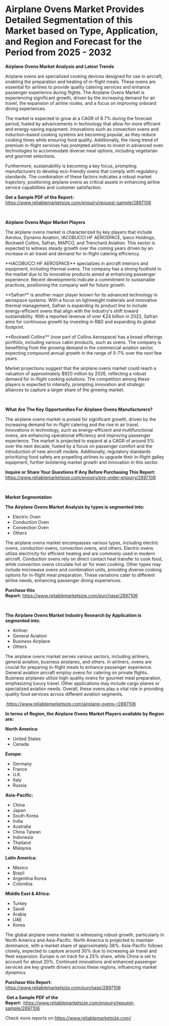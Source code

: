 <p><h1>Airplane Ovens Market Provides Detailed Segmentation of this Market based on Type, Application, and Region and Forecast for the Period from 2025 - 2032</h1></p><p><strong>Airplane Ovens Market Analysis and Latest Trends</strong></p>
<p><p>Airplane ovens are specialized cooking devices designed for use in aircraft, enabling the preparation and heating of in-flight meals. These ovens are essential for airlines to provide quality catering services and enhance passenger experience during flights. The Airplane Ovens Market is experiencing significant growth, driven by the increasing demand for air travel, the expansion of airline routes, and a focus on improving onboard dining experiences.</p><p>The market is expected to grow at a CAGR of 8.7% during the forecast period, fueled by advancements in technology that allow for more efficient and energy-saving equipment. Innovations such as convection ovens and induction-based cooking systems are becoming popular, as they reduce cooking times while ensuring food quality. Additionally, the rising trend of premium in-flight services has prompted airlines to invest in advanced oven technologies to accommodate diverse meal options, including vegetarian and gourmet selections.</p><p>Furthermore, sustainability is becoming a key focus, prompting manufacturers to develop eco-friendly ovens that comply with regulatory standards. The combination of these factors indicates a robust market trajectory, positioning airplane ovens as critical assets in enhancing airline service capabilities and customer satisfaction.</p></p>
<p><strong>Get a Sample PDF of the Report:&nbsp;</strong> <a href="https://www.reliablemarketsize.com/enquiry/request-sample/2897106?utm_campaign=3352&utm_medium=2&utm_source=Github&utm_content=ia&utm_term=15032025&utm_id=airplane-ovens">https://www.reliablemarketsize.com/enquiry/request-sample/2897106</a></p>
<p>&nbsp;</p>
<p><strong>Airplane Ovens Major Market Players</strong></p>
<p><p>The airplane ovens market is characterized by key players that include Aerolux, Dynamo Aviation, IACOBUCCI HF AEROSPACE, Ipeco Holdings, Rockwell Collins, Safran, MAPCO, and Trenchard Aviation. This sector is expected to witness steady growth over the coming years driven by an increase in air travel and demand for in-flight catering efficiency.</p><p>**IACOBUCCI HF AEROSPACE** specializes in aircraft interiors and equipment, including thermal ovens. The company has a strong foothold in the market due to its innovative products aimed at enhancing passenger experience. Recent developments indicate a commitment to sustainable practices, positioning the company well for future growth.</p><p>**Safran** is another major player known for its advanced technology in aerospace systems. With a focus on lightweight materials and innovative thermal management, Safran is expanding its product line to include energy-efficient ovens that align with the industry's shift toward sustainability. With a reported revenue of over €24 billion in 2022, Safran aims for continuous growth by investing in R&D and expanding its global footprint.</p><p>**Rockwell Collins** (now part of Collins Aerospace) has a broad offerings portfolio, including various cabin products, such as ovens. The company is benefitting from the growing demand in the commercial aviation sector, expecting compound annual growth in the range of 5-7% over the next few years.</p><p>Market projections suggest that the airplane ovens market could reach a valuation of approximately $920 million by 2026, reflecting a robust demand for in-flight cooking solutions. The competition among these players is expected to intensify, prompting innovation and strategic alliances to capture a larger share of the growing market.</p></p>
<p>&nbsp;</p>
<p><strong>What Are The Key Opportunities For Airplane Ovens Manufacturers?</strong></p>
<p><p>The airplane ovens market is poised for significant growth, driven by the increasing demand for in-flight catering and the rise in air travel. Innovations in technology, such as energy-efficient and multifunctional ovens, are enhancing operational efficiency and improving passenger experience. The market is projected to expand at a CAGR of around 5% over the next decade, fueled by a focus on passenger comfort and the introduction of new aircraft models. Additionally, regulatory standards prioritizing food safety are propelling airlines to upgrade their in-flight galley equipment, further bolstering market growth and innovation in this sector.</p></p>
<p><strong>Inquire or Share Your Questions If Any Before Purchasing This Report:</strong> <a href="https://www.reliablemarketsize.com/enquiry/pre-order-enquiry/2897106?utm_campaign=3352&utm_medium=2&utm_source=Github&utm_content=ia&utm_term=15032025&utm_id=airplane-ovens">https://www.reliablemarketsize.com/enquiry/pre-order-enquiry/2897106</a></p>
<p>&nbsp;</p>
<p><strong>Market Segmentation</strong></p>
<p><strong>The Airplane Ovens Market Analysis by types is segmented into:</strong></p>
<p><ul><li>Electric Oven</li><li>Conduction Oven</li><li>Convection Oven</li><li>Others</li></ul></p>
<p><p>The airplane ovens market encompasses various types, including electric ovens, conduction ovens, convection ovens, and others. Electric ovens utilize electricity for efficient heating and are commonly used in modern aircraft. Conduction ovens rely on direct contact heat transfer to cook food, while convection ovens circulate hot air for even cooking. Other types may include microwave ovens and combination units, providing diverse cooking options for in-flight meal preparation. These variations cater to different airline needs, enhancing passenger dining experiences.</p></p>
<p><strong>Purchase this Report:&nbsp;</strong><a href="https://www.reliablemarketsize.com/purchase/2897106?utm_campaign=3352&utm_medium=2&utm_source=Github&utm_content=ia&utm_term=15032025&utm_id=airplane-ovens">https://www.reliablemarketsize.com/purchase/2897106</a></p>
<p>&nbsp;</p>
<p><strong>The Airplane Ovens Market Industry Research by Application is segmented into:</strong></p>
<p><ul><li>Airliner</li><li>General Aviation</li><li>Business Airplane</li><li>Others</li></ul></p>
<p><p>The airplane ovens market serves various sectors, including airliners, general aviation, business airplanes, and others. In airliners, ovens are crucial for preparing in-flight meals to enhance passenger experience. General aviation aircraft employ ovens for catering on private flights. Business airplanes utilize high-quality ovens for gourmet meal preparation, emphasizing luxury travel. Other applications may include cargo planes or specialized aviation needs. Overall, these ovens play a vital role in providing quality food services across different aviation segments.</p></p>
<p><a href="https://www.reliablemarketsize.com/airplane-ovens-r2897106?utm_campaign=3352&utm_medium=2&utm_source=Github&utm_content=ia&utm_term=15032025&utm_id=airplane-ovens">&nbsp;https://www.reliablemarketsize.com/airplane-ovens-r2897106</a></p>
<p><strong>In terms of Region, the Airplane Ovens Market Players available by Region are:</strong></p>
<p>
    <p> <strong> North America: </strong>
        <ul>
            <li>United States</li>
            <li>Canada</li>
        </ul>
        </p> 
    <p> <strong> Europe: </strong>
        <ul>
            <li>Germany</li>
            <li>France</li>
            <li>U.K.</li>
            <li>Italy</li>
            <li>Russia</li>
        </ul>
        </p> 
    <p> <strong> Asia-Pacific: </strong>
        <ul>
            <li>China</li>
            <li>Japan</li>
            <li>South Korea</li>
            <li>India</li>
            <li>Australia</li>
            <li>China Taiwan</li>
            <li>Indonesia</li>
            <li>Thailand</li>
            <li>Malaysia</li>
        </ul>
        </p> 
    <p> <strong> Latin America: </strong>
        <ul>
            <li>Mexico</li>
            <li>Brazil</li>
            <li>Argentina Korea</li>
            <li>Colombia</li>
        </ul>
        </p> 
    <p> <strong> Middle East & Africa: </strong>
        <ul>
            <li>Turkey</li>
            <li>Saudi</li>
            <li>Arabia</li>
            <li>UAE</li>
            <li>Korea</li>
        </ul>
    </p>
    </p>
<p><p>The global airplane ovens market is witnessing robust growth, particularly in North America and Asia-Pacific. North America is projected to maintain dominance, with a market share of approximately 38%. Asia-Pacific follows closely, expected to capture around 30% due to increasing air travel and fleet expansion. Europe is on track for a 25% share, while China is set to account for about 20%. Continued innovations and enhanced passenger services are key growth drivers across these regions, influencing market dynamics.</p></p>
<p><strong>Purchase this Report: </strong><a href="https://www.reliablemarketsize.com/purchase/2897106?utm_campaign=3352&utm_medium=2&utm_source=Github&utm_content=ia&utm_term=15032025&utm_id=airplane-ovens">https://www.reliablemarketsize.com/purchase/2897106</a></p>
<p>&nbsp;<strong>Get a Sample PDF of the Report:&nbsp;&nbsp;</strong><a href="https://www.reliablemarketsize.com/enquiry/request-sample/2897106?utm_campaign=3352&utm_medium=2&utm_source=Github&utm_content=ia&utm_term=15032025&utm_id=airplane-ovens">https://www.reliablemarketsize.com/enquiry/request-sample/2897106</a></p>
<p><strong></strong></p>
<p>Check more reports on <a href="https://www.reliablemarketsize.com/?utm_campaign=3352&utm_medium=2&utm_source=Github&utm_content=ia&utm_term=15032025&utm_id=airplane-ovens">https://www.reliablemarketsize.com/</a></p>